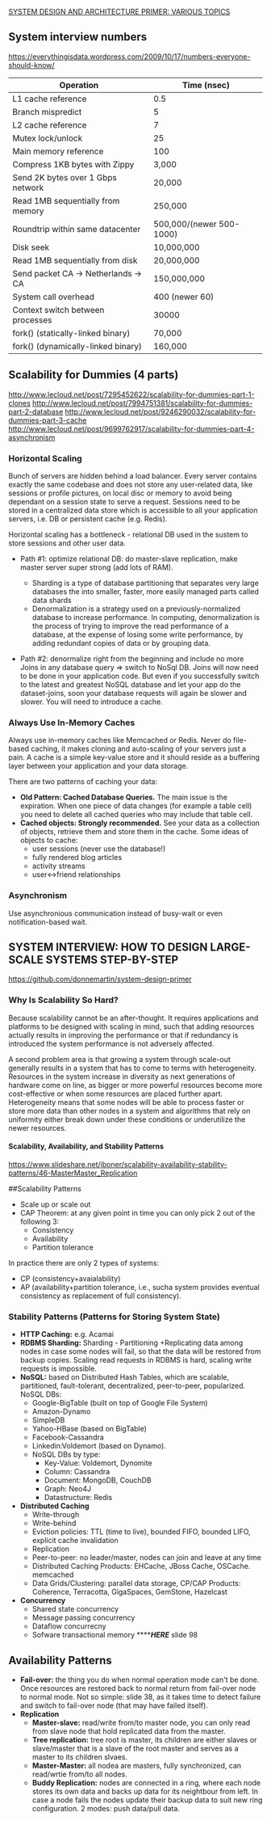 
[SYSTEM DESIGN AND ARCHITECTURE PRIMER: VARIOUS TOPICS](https://github.com/checkcheckzz/system-design-interview)


## System interview numbers 

https://everythingisdata.wordpress.com/2009/10/17/numbers-everyone-should-know/

Operation			 |		Time (nsec)
---------------------------------|----------------------------
L1 cache reference		 |	0.5
Branch mispredict		 |	5
L2 cache reference		 |	7
Mutex lock/unlock		 |	25
Main memory reference		 |    100
Compress 1KB bytes with Zippy	 |	3,000
Send 2K bytes over 1 Gbps network |	20,000
Read 1MB sequentially from memory |	250,000
Roundtrip within same datacenter  |	500,000/(newer 500-1000) 
Disk seek	                  |    10,000,000
Read 1MB sequentially from disk	  |	20,000,000
Send packet CA -> Netherlands -> CA|	150,000,000
System call overhead		   |		400 (newer 60)
Context switch between processes   |	30000
fork() (statically-linked binary)  |	70,000
fork() (dynamically-linked binary) |	160,000


## Scalability for Dummies (4 parts)

http://www.lecloud.net/post/7295452622/scalability-for-dummies-part-1-clones
http://www.lecloud.net/post/7994751381/scalability-for-dummies-part-2-database
http://www.lecloud.net/post/9246290032/scalability-for-dummies-part-3-cache
http://www.lecloud.net/post/9699762917/scalability-for-dummies-part-4-asynchronism

### Horizontal Scaling
Bunch of servers are hidden behind a load balancer. Every server contains exactly the same codebase and does not 
store any user-related data, like sessions or profile pictures, on local disc or memory to avoid being dependant 
on a session state to serve a request. Sessions need to be stored in a centralized data store which is accessible 
to all your application servers, i.e. DB or persistent cache (e.g. Redis).

Horizontal scaling has a bottleneck - relational DB used in the sustem to store sessions and other user data.
* Path #1: optimize relational DB: do master-slave replication, make master server super strong (add lots of RAM).
	* Sharding is a type of database partitioning that separates very large databases the into smaller, faster, 
	more easily managed parts called data shards
	* Denormalization is a strategy used on a previously-normalized database to increase performance. 
	In computing, denormalization is the process of trying to improve the read performance of a database, 
	at the expense of losing some write performance, by adding redundant copies of data or by grouping data.

* Path #2:  denormalize right from the beginning and include no more Joins in any database query => switch to NoSql DB.
Joins will now need to be done in your application code. But even if you successfully switch to the latest and greatest 
NoSQL database and let your app do the dataset-joins, soon your database requests will again be slower and slower. You 
will need to introduce a cache.

### Always Use In-Memory Caches
Always use in-memory caches like Memcached or Redis. Never do file-based caching, it makes cloning and auto-scaling of your servers just a pain. A cache is a simple key-value store and it should reside as a buffering layer between your application and your data storage.

There are two patterns of caching your data:
* **Old Pattern: Cached Database Queries.** The main issue is the expiration. When one piece of data changes (for example a table cell) you need to delete all cached queries who may include that table cell. 
*  **Cached objects: Strongly recommended.** See your data as a collection of objects, retrieve them and store them in the cache. Some ideas of objects to cache:
	* user sessions (never use the database!)
	* fully rendered blog articles
	* activity streams
	* user<->friend relationships 

### Asynchronism
Use asynchronious communication instead of busy-wait or even notification-based wait.


## SYSTEM INTERVIEW: HOW TO DESIGN LARGE-SCALE SYSTEMS STEP-BY-STEP

https://github.com/donnemartin/system-design-primer

### Why Is Scalability So Hard? 
Because scalability cannot be an after-thought. It requires applications and platforms to be designed with scaling in mind, 
such that adding resources actually results in improving the performance or that if redundancy is introduced the system 
performance is not adversely affected. 

A second problem area is that growing a system through scale-out generally results in a system that has to come to terms 
with heterogeneity. Resources in the system increase in diversity as next generations of hardware come on line, as bigger 
or more powerful resources become more cost-effective or when some resources are placed further apart. Heterogeneity means 
that some nodes will be able to process faster or store more data than other nodes in a system and algorithms that rely on 
uniformity either break down under these conditions or underutilize the newer resources.


#### Scalability, Availability, and Stability Patterns
https://www.slideshare.net/jboner/scalability-availability-stability-patterns/46-MasterMaster_Replication

##Scalability Patterns
* Scale up or scale out
* CAP Theorem: at any given point in time you can only pick 2 out of the following 3:
	* Consistency
	* Availability
	* Partition tolerance 

In practice there are only 2 types of systems: 
* CP (consistency+avaialability) 
* AP (availability+partition tolerance, i.e., sucha system provides eventual consistency as replacement of full consistency).

### Stability Patterns (Patterns for Storing System State)
* **HTTP Caching:** e.g. Acamai
* **RDBMS Sharding:** Sharding - Partitioning +Replicating data among nodes in case some nodes will fail, so that the data will be restored from backup copies. Scaling read requests in RDBMS is hard, scaling write requests is impossible.
* **NoSQL:** based on Distributed Hash Tables, which are scalable, partitioned, fault-tolerant, decentralized, peer-to-peer, popularized. NoSQL DBs: 
	* Google-BigTable (built on top of Google File System)
	* Amazon-Dynamo 
	* SimpleDB 
	* Yahoo-HBase (based on BigTable)
	* Facebook-Cassandra 
	* Linkedin:Voldemort (based on Dynamo).	
	* NoSQL DBs by type:
		* Key-Value: Voldemort, Dynomite
		* Column: Cassandra
		* Document: MongoDB, CouchDB
		* Graph: Neo4J
		* Datastructure: Redis
* **Distributed Caching**
	* Write-through
	* Write-behind
	* Eviction policies: TTL (time to live), bounded FIFO, bounded LIFO, explicit cache invalidation
	* Replication
	* Peer-to-peer: no leader/master, nodes can join and leave at any time
	* Distributed Caching Products: EHCache, JBoss Cache, OSCache. memcached
	* Data Grids/Clustering: parallel data storage, CP/CAP Products: Coherence, Terracotta, GigaSpaces, GemStone, Hazelcast
* **Concurrency**
	* Shared state concurrency
	* Message passing concurrency
	* Dataflow concurrecny
	* Sofware transactional memory *********HERE***** slide 98


## Availability Patterns
* **Fail-over:** the thing you do when normal operation mode can't be done. Once resources are restored back to normal return from fail-over node to normal mode. Not so simple: slide 38, as it takes time to detect failure and switch to fail-over node (that may have failed itself).
* **Replication**
	* **Master-slave:** read/write from/to master node, you can only read from slave node that hold replicated data 
	from the master. 
	* **Tree replication:** tree root is master, its children are either slaves or slave/master that is a slave of the 		root master and serves as a master to its children slvaes.
	* **Master-Master:** all nodea are masters, fully synchronized, can read/wrtie from/to all nodes.
	* **Buddy Replication:** nodes are connected in a ring, where each node stores its own data and backs up data for             its neightbour from left. In case a node fails the nodes update their backup data to suit new ring configuration. 
	  2 modes: push data/pull data.
	
	

